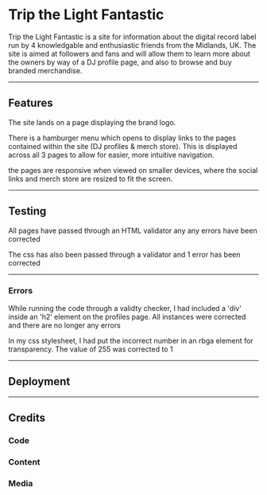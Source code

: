 # Trip the Light Fantastic

Trip the Light Fantastic is a site for information about the digital record label run by 4 knowledgable and enthusiastic friends from the Midlands, UK. 
The site is aimed at followers and fans and will allow them to learn more about the owners by way of a DJ profile page, and also to browse and buy branded merchandise.

_____

## Features
The site lands on a page displaying the brand logo.

There is a hamburger menu which opens to display links to the pages contained within the site (DJ profiles & merch store). This is displayed across all 3 pages to allow for easier, more intuitive navigation.

the pages are responsive when viewed on smaller devices, where the social links and merch store are resized to fit the screen.

_____

## Testing
All pages have passed through an HTML validator any any errors have been corrected

The css has also been passed through a validator and 1 error has been corrected
___

### Errors
While running the code through a validty checker, I had included a 'div' inside an 'h2' element on the profiles page. All instances were corrected and there are no longer any errors

In my css stylesheet, I had put the incorrect number in an rbga element for transparency. The value of 255 was corrected to 1
_____

## Deployment

_____

## Credits
### Code

### Content
### Media